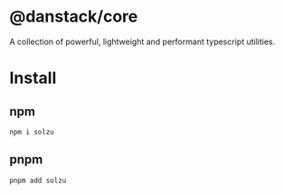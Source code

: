 # @danstack/core
A collection of powerful, lightweight and performant typescript utilities.

# Install
## npm
```
npm i solzu
```

## pnpm
```
pnpm add solzu
```
